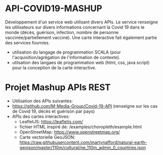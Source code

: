 # API-COVID19-MASHUP
Développement d'un service web utilisant divers APIs. Le service renseigne les utilisateurs sur divers informations concernant la Covid 19 dans le monde (décès, guérison, infection, nombre de personne vaccinée/partiellement vacciné). Une carte interactive fait également partie des services fournies. 
- utilisation du langage de programmation SCALA (pour l'acquisition/agrégation de l'information de contexte).
- utilsation des langaes de programmation web (html, css, java script) pour la conception de la carte interactive.   

# Projet Mashup APIs REST

- Utilisation des APIs suivantes:
 - https://github.com/M-Media-Group/Covid-19-API (renseigne sur les cas de Covid 19, décès et guérison par pays)
 - APIs des cartes interactives:
    - LeafletJS: https://leafletjs.com/
    - fichier HTML inspiré de: /examples/choropleth/example.html
    - OpenStreetMap: https://www.openstreetmap.org/
    - Carte vectorielle GeoJSON: https://raw.githubusercontent.com/martynafford/natural-earth-geojson/master/110m/cultural/ne_110m_admin_0_countries.json

